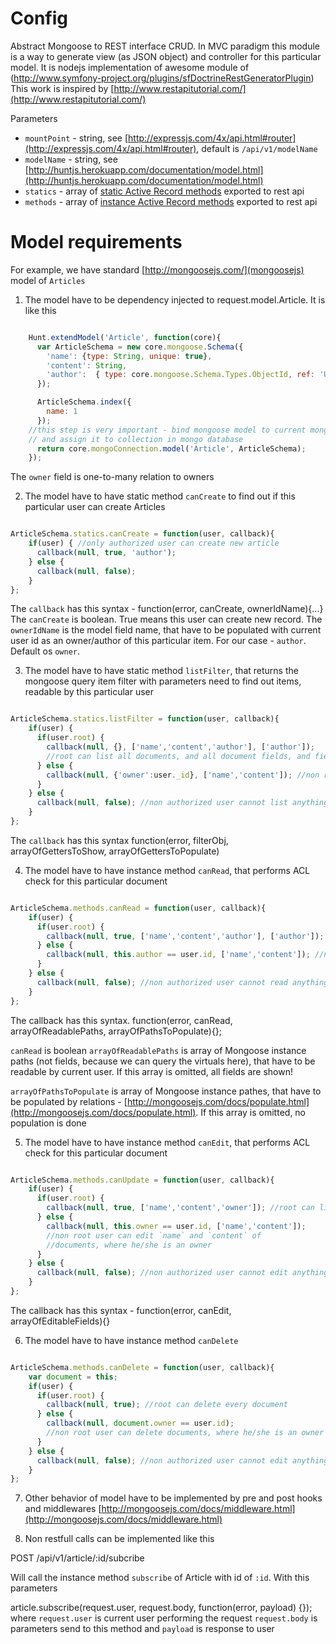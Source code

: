 Config
==============================

Abstract Mongoose to REST interface CRUD. In MVC paradigm  this module is a way
to generate view (as JSON object) and controller for this particular model.
It is nodejs implementation of awesome module of (http://www.symfony-project.org/plugins/sfDoctrineRestGeneratorPlugin)
This work is inspired by [http://www.restapitutorial.com/](http://www.restapitutorial.com/)


Parameters

-  `mountPoint` - string, see [http://expressjs.com/4x/api.html#router](http://expressjs.com/4x/api.html#router), default is `/api/v1/modelName`
-  `modelName` - string, see [http://huntjs.herokuapp.com/documentation/model.html](http://huntjs.herokuapp.com/documentation/model.html)
-  `statics` - array of [static Active Record methods](http://mongoosejs.com/docs/guide.html#statics) exported to rest api
-  `methods` - array of [instance Active Record methods](http://mongoosejs.com/docs/guide.html#methods) exported to rest api



Model requirements
==============================

For example, we have standard [http://mongoosejs.com/](mongoosejs) model of `Articles`


1) The model have to be dependency injected to request.model.Article. It is like this

```javascript

    Hunt.extendModel('Article', function(core){
      var ArticleSchema = new core.mongoose.Schema({
        'name': {type: String, unique: true},
        'content': String,
        'author':  { type: core.mongoose.Schema.Types.ObjectId, ref: 'User' }
      });

      ArticleSchema.index({
        name: 1
      });
    //this step is very important - bind mongoose model to current mongo database connection
    // and assign it to collection in mongo database
      return core.mongoConnection.model('Article', ArticleSchema);
    });

```
The `owner` field is one-to-many relation to owners

2) The model have to have static method `canCreate` to find out if this particular user can create Articles

```javascript

ArticleSchema.statics.canCreate = function(user, callback){
    if(user) { //only authorized user can create new article
      callback(null, true, 'author');
    } else {
      callback(null, false);
    }
};

```

The `callback` has this syntax - function(error, canCreate, ownerIdName){...}
The `canCreate` is boolean. True means this user can create new record.
The `ownerIdName` is the model field name, that have to be populated with current
user id as an owner/author of this particular item. For our case - `author`. Default os `owner`.

3) The model have to have static method `listFilter`, that returns the mongoose query item
 filter with parameters need to find out items, readable by this particular user

```javascript

ArticleSchema.statics.listFilter = function(user, callback){
    if(user) {
      if(user.root) {
        callback(null, {}, ['name','content','author'], ['author']);
        //root can list all documents, and all document fields, and field of author is populated
      } else {
        callback(null, {'owner':user._id}, ['name','content']); //non root user can see documents, where he/she is an owner
      }
    } else {
      callback(null, false); //non authorized user cannot list anything!
    }
};

```

The `callback` has this syntax function(error, filterObj, arrayOfGettersToShow, arrayOfGettersToPopulate)

4) The model have to have instance method `canRead`, that performs ACL check for this particular document

```javascript

ArticleSchema.methods.canRead = function(user, callback){
    if(user) {
      if(user.root) {
        callback(null, true, ['name','content','author'], ['author']); //root can list all fields, with populating author
      } else {
        callback(null, this.author == user.id, ['name','content']); //non root user can see documents, where he/she is an owner
      }
    } else {
      callback(null, false); //non authorized user cannot read anything!
    }
};

```

The callback has this syntax.
function(error, canRead, arrayOfReadablePaths, arrayOfPathsToPopulate){};

`canRead` is boolean
`arrayOfReadablePaths` is array of Mongoose instance paths (not fields, because we can query the virtuals here),
that have to be readable by current user. If this array is omitted, all fields are shown!

`arrayOfPathsToPopulate` is array of Mongoose instance pathes, that have to be populated by relations -
[http://mongoosejs.com/docs/populate.html](http://mongoosejs.com/docs/populate.html).
If this array is omitted, no population is done


5) The model have to have instance method `canEdit`, that performs ACL check for this particular document

```javascript

ArticleSchema.methods.canUpdate = function(user, callback){
    if(user) {
      if(user.root) {
        callback(null, true, ['name','content','owner']); //root can list all documents and all document fields, with populating author
      } else {
        callback(null, this.owner == user.id, ['name','content']);
        //non root user can edit `name` and `content` of
        //documents, where he/she is an owner
      }
    } else {
      callback(null, false); //non authorized user cannot edit anything!
    }
};

```

The callback has this syntax - function(error, canEdit, arrayOfEditableFields){}

6) The model have to have instance method `canDelete`

```javascript

ArticleSchema.methods.canDelete = function(user, callback){
    var document = this;
    if(user) {
      if(user.root) {
        callback(null, true); //root can delete every document
      } else {
        callback(null, document.owner == user.id);
        //non root user can delete documents, where he/she is an owner
      }
    } else {
      callback(null, false); //non authorized user cannot edit anything!
    }
};

```

7) Other behavior of model have to be implemented by pre and post hooks and middlewares
[http://mongoosejs.com/docs/middleware.html](http://mongoosejs.com/docs/middleware.html)

8) Non restfull calls can be implemented like this

POST /api/v1/article/:id/subcribe

Will call the instance method `subscribe` of Article with id of `:id`.
With this parameters

article.subscribe(request.user, request.body, function(error, payload) {});
where
`request.user` is current user performing the request
`request.body` is parameters send to this method
and `payload` is response to user
